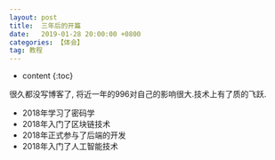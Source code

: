 ```yaml
---
layout: post
title:  三年后的开篇
date:   2019-01-28 20:00:00 +0800
categories: 【体会】
tag: 教程
---
```


* content
{:toc}

很久都没写博客了, 将近一年的996对自己的影响很大.技术上有了质的飞跃.

+ 2018年学习了密码学
+ 2018年入门了区块链技术
+ 2018年正式参与了后端的开发
+ 2018年入门了人工智能技术